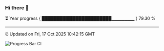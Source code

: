 ### Hi there 👋

⏳ Year progress { ███████████████████████▁▁▁▁▁▁▁ } 79.30 %

---

⏰ Updated on Fri, 17 Oct 2025 10:42:15 GMT

![Progress Bar CI](https://github.com/IshwaranRudhara/GIT-ACTION/workflows/Progress%20Bar%20CI/badge.svg)
